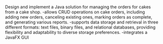 Design and implement a Java solution for managing the orders for cakes from a cake shop.
-allows CRUD operations on cake orders, including adding new orders, canceling existing ones, marking orders as complete, and generating various reports.
-supports data storage and retrieval in three different formats: text files, binary files, and relational databases, providing flexibility and adaptability to diverse storage preferences.
-integrates a JavaFX GUI
